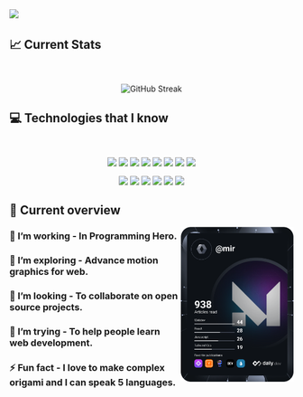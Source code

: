 <a href="https://www.linkedin.com/in/rezoansarwar">
<img src="https://i.postimg.cc/0QqykTXX/headerbg.png" />
</a>

## :chart_with_upwards_trend: Current Stats

<br />
<p align="center">
  <img width="60%" src="https://github-readme-streak-stats.herokuapp.com?user=Rezoan93" alt="GitHub Streak" />
</p>

## :computer: Technologies that I know

<br>
<p align="center"> 
<img src="https://i.ibb.co/ZmB8ykB/html.png"/>
<img src="https://i.ibb.co/sHh2566/css.png"/>
<img src="https://i.ibb.co/vkrBqwM/java.png"/>
<img src="https://i.ibb.co/yq5YwjD/Bootstrap-logo-svg.png"/>
<img src="https://i.ibb.co/4MbpS8F/React-icon-svg.png"/>
<img src="https://i.ibb.co/qs7ncgr/Vitejs-logo-svg.png"/>
<img src="https://i.ibb.co/pPqrp75/Tailwind-CSS-Logo-svg.png"/>
<img src="https://i.ibb.co/JRyjrQq/material-ui.png"/>
</p>
<p align="center">
<img src="https://i.ibb.co/s6XgVwk/nodejs-1-logo.png"/>
<img src="https://i.ibb.co/Lnj4Hgh/express-js.png"/>
<img src="https://i.ibb.co/dGGSWMv/firebase.png"/>
<img src="https://i.ibb.co/HVdGRgp/mongodb.png"/>
<img src="https://i.ibb.co/K5rQpg7/stripe.webp"/>
<img src="https://i.ibb.co/gWj8fFy/vercel.png"/>
</p>


## :eyes: Current overview

<div align="left">
<a href="https://app.daily.dev/mir"><img align="right" src="https://github.com/mir-hussain/mir-hussain/blob/main/devcard.svg" width="200" alt="Mir Hussain's Dev Card"/></a>
</div>

### 🔭 I’m working - In Programming Hero. 
### 🌱 I’m exploring - Advance motion graphics for web. 
### 👯 I’m looking - To collaborate on open source projects. 
### 🤔 I’m trying - To help people learn web development. 
### ⚡ Fun fact - I love to make complex origami and I can speak 5 languages.


<br />


